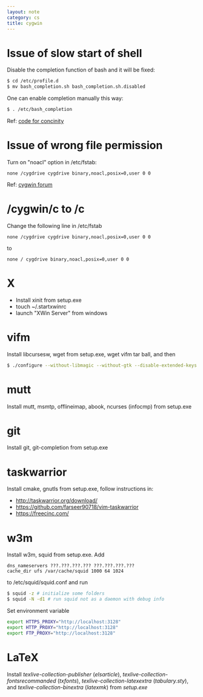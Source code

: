 ```yaml
---
layout: note
category: cs
title: cygwin
---
```


Issue of slow start of shell
============================

Disable the completion function of bash and it will be fixed:

~~~bash
$ cd /etc/profile.d
$ mv bash_completion.sh bash_completion.sh.disabled
~~~

One can enable completion manually this way:

~~~bash
$ . /etc/bash_completion
~~~

Ref: [code for concinity](http://cfc.kizzx2.com/index.php/cygwin-slow-start-up-the-culprit-discovered/)

Issue of wrong file permission
==============================

Turn on "noacl" option in /etc/fstab:

~~~
none /cygdrive cygdrive binary,noacl,posix=0,user 0 0
~~~

Ref: [cygwin forum](http://cygwin.1069669.n5.nabble.com/vim-and-file-permissions-on-Windows-7-td61390.html)

/cygwin/c to /c
===============

Change the following line in /etc/fstab

~~~
none /cygdrive cygdrive binary,noacl,posix=0,user 0 0
~~~

to

~~~
none / cygdrive binary,noacl,posix=0,user 0 0
~~~

X
===

- Install xinit from setup.exe
- touch ~/.startxwinrc
- launch "XWin Server" from windows


vifm
====

Install libcursesw, wget from setup.exe, wget vifm tar ball, and then

~~~bash
$ ./configure --without-libmagic --without-gtk --disable-extended-keys
~~~

mutt
====

Install mutt, msmtp, offlineimap, abook, ncurses (infocmp) from setup.exe

git
===

Install git, git-completion from setup.exe

taskwarrior
===========

Install cmake, gnutls from setup.exe, follow instructions in:

- http://taskwarrior.org/download/
- https://github.com/farseer90718/vim-taskwarrior
- https://freecinc.com/

w3m
===

Install w3m, squid from setup.exe. Add

~~~
dns_nameservers ???.???.???.??? ???.???.???.???
cache_dir ufs /var/cache/squid 1000 64 1024
~~~

to /etc/squid/squid.conf and run

~~~bash
$ squid -z # initialize some folders
$ squid -N -d1 # run squid not as a daemon with debug info
~~~

Set environment variable

~~~bash
export HTTPS_PROXY="http://localhost:3128"
export HTTP_PROXY="http://localhost:3128"
export FTP_PROXY="http://localhost:3128"
~~~

LaTeX
======

Install *texlive-collection-publisher* (*elsarticle*),
*texlive-collection-fontsrecommanded* (*txfonts*),
*texlive-collection-latexextra* (*tabulary.sty*), and
*texlive-collection-binextra* (*latexmk*) from *setup.exe*

